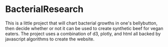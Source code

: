 # BacterialResearch
This is a little project that will chart bacterial growths in one's bellybutton, then decide whether or not it can be used to create synthetic beef for vegan eaters. The project uses a combination of d3, plotly, and html all backed by javascript algorithms to create the website.
